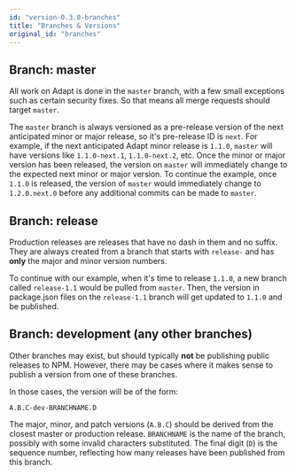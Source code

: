 ```yaml
---
id: "version-0.3.0-branches"
title: "Branches & Versions"
original_id: "branches"
---
```


<!-- DOCTOC SKIP -->


## Branch: master
All work on Adapt is done in the `master` branch, with a few small exceptions such as certain security fixes.
So that means all merge requests should target `master`.

The `master` branch is always versioned as a pre-release version of the next anticipated minor or major release, so it's pre-release ID is `next`.
For example, if the next anticipated Adapt minor release is `1.1.0`, `master` will have versions like `1.1.0-next.1`, `1.1.0-next.2`, etc.
Once the minor or major version has been released, the version on `master` will immediately change to the expected next minor or major version.
To continue the example, once `1.1.0` is released, the version of `master` would immediately change to `1.2.0.next.0` before any additional commits can be made to `master`.

## Branch: release
Production releases are releases that have no dash in them and no suffix.
They are always created from a branch that starts with `release-` and has **only** the major and minor version numbers.

To continue with our example, when it's time to release `1.1.0`, a new branch called `release-1.1` would be pulled from `master`.
Then, the version in package.json files on the `release-1.1` branch will get updated to `1.1.0` and be published.

## Branch: development (any other branches)
Other branches may exist, but should typically **not** be publishing public releases to NPM.
However, there may be cases where it makes sense to publish a version from one of these branches.

In those cases, the version will be of the form:

    A.B.C-dev-BRANCHNAME.D

The major, minor, and patch versions (`A.B.C`) should be derived from the closest master or production release.
`BRANCHNAME` is the name of the branch, possibly with some invalid characters substituted.
The final digit (`D`) is the sequence number, reflecting how many releases have been published from this branch.
